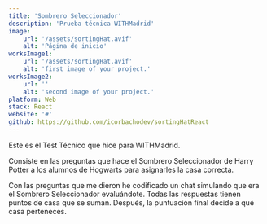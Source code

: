 ```yaml
---
title: 'Sombrero Seleccionador'
description: 'Prueba técnica WITHMadrid'
image:
    url: '/assets/sortingHat.avif'
    alt: 'Página de inicio'
worksImage1:
    url: '/assets/sortingHat.avif'
    alt: 'first image of your project.'
worksImage2:
    url: ''
    alt: 'second image of your project.'
platform: Web
stack: React
website: '#'
github: https://github.com/icorbachodev/sortingHatReact
---
```


Este es el Test Técnico que hice para WITHMadrid.

Consiste en las preguntas que hace el Sombrero Seleccionador de Harry Potter a los alumnos de Hogwarts para asignarles la casa correcta.

Con las preguntas que me dieron he codificado un chat simulando que era el Sombrero Seleccionador evaluándote. Todas las respuestas tienen puntos de casa que se suman. Después, la puntuación final decide a qué casa perteneces.